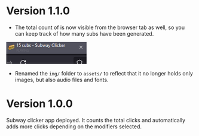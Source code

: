 # Version 1.1.0

- The total count of is now visible from the browser tab as well, so you can keep track of how many subs have been generated.

![Tabs Preview](./assets/tabs%20preview.png)

- Renamed the `img/` folder to `assets/` to reflect that it no longer holds only images, but also audio files and fonts.

# Version 1.0.0

Subway clicker app deployed. It counts the total clicks and automatically adds more clicks depending on the modifiers selected.